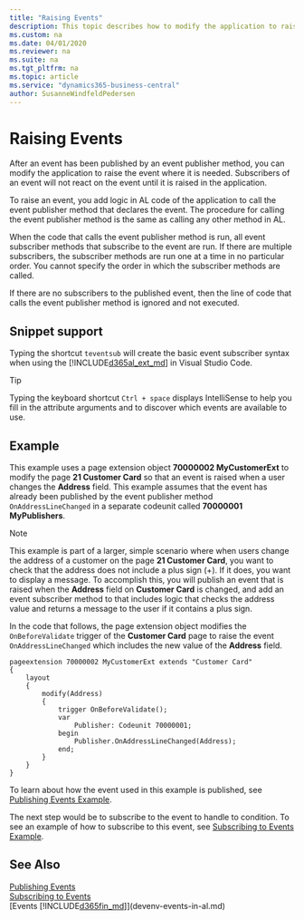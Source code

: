 ```yaml
---
title: "Raising Events"
description: This topic describes how to modify the application to raise an event in Dynamics 365 Business Central. 
ms.custom: na
ms.date: 04/01/2020
ms.reviewer: na
ms.suite: na
ms.tgt_pltfrm: na
ms.topic: article
ms.service: "dynamics365-business-central"
author: SusanneWindfeldPedersen
---
```


# Raising Events
After an event has been published by an event publisher method, you can modify the application to raise the event where it is needed. Subscribers of an event will not react on the event until it is raised in the application.  

To raise an event, you add logic in AL code of the application to call the event publisher method that declares the event. The procedure for calling the event publisher method is the same as calling any other method in AL.  

When the code that calls the event publisher method is run, all event subscriber methods that subscribe to the event are run. If there are multiple subscribers, the subscriber methods are run one at a time in no particular order. You cannot specify the order in which the subscriber methods are called.   

If there are no subscribers to the published event, then the line of code that calls the event publisher method is ignored and not executed.  

## Snippet support
Typing the shortcut `teventsub` will create the basic event subscriber syntax when using the [!INCLUDE[d365al_ext_md](../includes/d365al_ext_md.md)] in Visual Studio Code. 

> [!TIP]  
> Typing the keyboard shortcut `Ctrl + space` displays IntelliSense to help you fill in the attribute arguments and to discover which events are available to use.

## Example
This example uses a page extension object **70000002 MyCustomerExt** to modify the page **21 Customer Card** so that an event is raised when a user changes the **Address** field. This example assumes that the event has already been published by the event publisher method `OnAddressLineChanged` in a separate codeunit called **70000001 MyPublishers**.

> [!NOTE]  
> This example is part of a larger, simple scenario where when users change the address of a customer on the page **21 Customer Card**, you want to check that the address does not include a plus sign (+). If it does, you want to display a message. To accomplish this, you will publish an event that is raised when the **Address** field on **Customer Card** is changed, and add an event subscriber method to that includes logic that checks the address value and returns a message to the user if it contains a plus sign.

In the code that follows, the page extension object modifies the `OnBeforeValidate` trigger of the **Customer Card** page to raise the event `OnAddressLineChanged` which includes the new value of the **Address** field.

```
pageextension 70000002 MyCustomerExt extends "Customer Card"
{
    layout
    {
        modify(Address)
        {
            trigger OnBeforeValidate();
            var
                Publisher: Codeunit 70000001;
            begin
                Publisher.OnAddressLineChanged(Address);
            end;
        }
    }
}
```

To learn about how the event used in this example is published, see [Publishing Events Example](devenv-publishing-events.md#example). 

The next step would be to subscribe to the event to handle to condition. To see an example of how to subscribe to this event, see [Subscribing to Events Example](devenv-subscribing-to-events.md#example-1).  

## See Also  
 [Publishing Events](devenv-publishing-events.md)   
 [Subscribing to Events](devenv-subscribing-to-events.md)   
 [Events [!INCLUDE[d365fin_md](includes/d365fin_md.md)]](devenv-events-in-al.md)   
